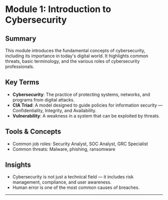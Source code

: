 # Module 1: Introduction to Cybersecurity

## Summary
This module introduces the fundamental concepts of cybersecurity, including its importance in today's digital world. It highlights common threats, basic terminology, and the various roles of cybersecurity professionals.

## Key Terms
- **Cybersecurity**: The practice of protecting systems, networks, and programs from digital attacks.
- **CIA Triad**: A model designed to guide policies for information security — Confidentiality, Integrity, and Availability.
- **Vulnerability**: A weakness in a system that can be exploited by threats.

## Tools & Concepts
- Common job roles: Security Analyst, SOC Analyst, GRC Specialist
- Common threats: Malware, phishing, ransomware

## Insights
- Cybersecurity is not just a technical field — it includes risk management, compliance, and user awareness.
- Human error is one of the most common causes of breaches.

---
